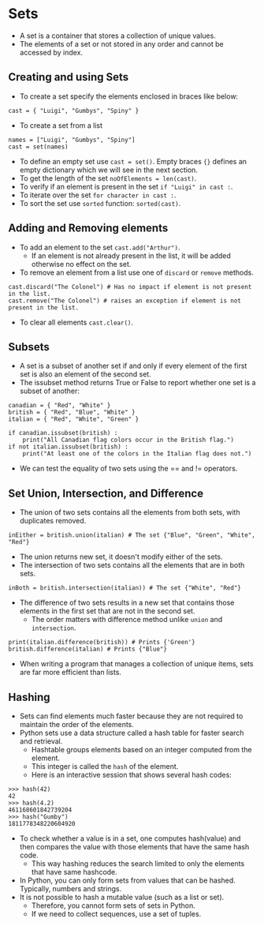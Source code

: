 # Sets

- A set is a container that stores a collection of unique values.
- The elements of a set or not stored in any order and cannot be accessed by index.

## Creating and using Sets

- To create a set specify the elements enclosed in braces like below: 
````
cast = { "Luigi", "Gumbys", "Spiny" }
````
- To create a set from a list 
````
names = ["Luigi", "Gumbys", "Spiny"] 
cast = set(names)
````
- To define an empty set use `cast = set()`. Empty braces `{}` defines an empty dictionary which we will see in
  the next section.
- To get the length of the set `noOfElements = len(cast)`.
- To verify if an element is present in the set `if "Luigi" in cast :`.
- To iterate over the set `for character in cast :`.
- To sort the set use `sorted` function: `sorted(cast)`.

## Adding and Removing elements

- To add an element to the set `cast.add("Arthur")`.
  - If an element is not already present in the list, it will be added otherwise no effect on the set.
- To remove an element from a list use one of `discard` or `remove` methods.
````
cast.discard("The Colonel") # Has no impact if element is not present in the list.
cast.remove("The Colonel") # raises an exception if element is not present in the list.
````
- To clear all elements `cast.clear()`.

## Subsets

- A set is a subset of another set if and only if every element of the first set is also an element of the second set.
- The issubset method returns True or False to report whether one set is a subset of another:
````
canadian = { "Red", "White" }
british = { "Red", "Blue", "White" } 
italian = { "Red", "White", "Green" }

if canadian.issubset(british) :
    print("All Canadian flag colors occur in the British flag.")
if not italian.issubset(british) :
    print("At least one of the colors in the Italian flag does not.")
````
- We can test the equality of two sets using the == and != operators.

## Set Union, Intersection, and Difference

- The union of two sets contains all the elements from both sets, with duplicates removed.
````
inEither = british.union(italian) # The set {"Blue", "Green", "White", "Red"}
````
- The union returns new set, it doesn't modify either of the sets.
- The intersection of two sets contains all the elements that are in both sets.
````
inBoth = british.intersection(italian)) # The set {"White", "Red"}
````
- The difference of two sets results in a new set that contains those elements in the first set that are not in 
  the second set.
  - The order matters with difference method unlike `union` and `intersection`.
````
print(italian.difference(british)) # Prints {'Green'}
british.difference(italian) # Prints {"Blue"}
````
- When writing a program that manages a collection of unique items, sets are far more 
  efficient than lists.

## Hashing

- Sets can find elements much faster because they are not required to maintain the 
  order of the elements. 
- Python sets use a data structure called a hash table for faster search and retrieval.  
  - Hashtable groups elements based on an integer computed from the element.
  - This integer is called the `hash` of the element.
  - Here is an interactive session that shows several hash codes:
````
>>> hash(42)
42
>>> hash(4.2) 
461168601842739204
>>> hash("Gumby") 
1811778348220604920
````
- To check whether a value is in a set, one computes hash(value) and then compares 
  the value with those elements that have the same hash code.
  - This way hashing reduces the search limited to only the elements that have same hashcode.
- In Python, you can only form sets from values that can be hashed. Typically, 
  numbers and strings.
- It is not possible to hash a mutable value (such as a list or set).
  - Therefore, you cannot form sets of sets in Python.
  - If we need to collect sequences, use a set of tuples.





  
